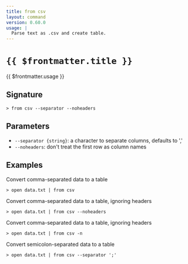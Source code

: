 ```yaml
---
title: from csv
layout: command
version: 0.60.0
usage: |
  Parse text as .csv and create table.
---
```


# `{{ $frontmatter.title }}`

<div style='white-space: pre-wrap;'>{{ $frontmatter.usage }}</div>

## Signature

`> from csv --separator --noheaders`

## Parameters

- `--separator {string}`: a character to separate columns, defaults to ','
- `--noheaders`: don't treat the first row as column names

## Examples

Convert comma-separated data to a table

```shell
> open data.txt | from csv
```

Convert comma-separated data to a table, ignoring headers

```shell
> open data.txt | from csv --noheaders
```

Convert comma-separated data to a table, ignoring headers

```shell
> open data.txt | from csv -n
```

Convert semicolon-separated data to a table

```shell
> open data.txt | from csv --separator ';'
```
